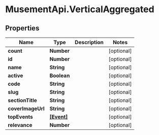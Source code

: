 # MusementApi.VerticalAggregated

## Properties
Name | Type | Description | Notes
------------ | ------------- | ------------- | -------------
**count** | **Number** |  | [optional] 
**id** | **Number** |  | [optional] 
**name** | **String** |  | [optional] 
**active** | **Boolean** |  | [optional] 
**code** | **String** |  | [optional] 
**slug** | **String** |  | [optional] 
**sectionTitle** | **String** |  | [optional] 
**coverImageUrl** | **String** |  | [optional] 
**topEvents** | [**[Event]**](Event.md) |  | [optional] 
**relevance** | **Number** |  | [optional] 


